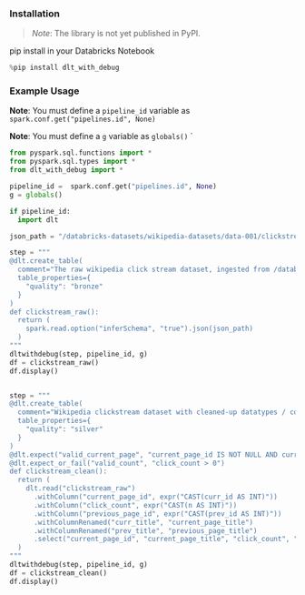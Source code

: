 ### Installation

> *Note*: The library is not yet published in PyPI.

pip install in your Databricks Notebook

```python
%pip install dlt_with_debug
```

### Example Usage

**Note**: You must define a `pipeline_id` variable as `spark.conf.get("pipelines.id", None)`

**Note**: You must define a `g` variable as `globals()`
`

```python
from pyspark.sql.functions import *
from pyspark.sql.types import *
from dlt_with_debug import *

pipeline_id =  spark.conf.get("pipelines.id", None)
g = globals()

if pipeline_id:
  import dlt

json_path = "/databricks-datasets/wikipedia-datasets/data-001/clickstream/raw-uncompressed-json/2015_2_clickstream.json"

step = """
@dlt.create_table(
  comment="The raw wikipedia click stream dataset, ingested from /databricks-datasets.",
  table_properties={
    "quality": "bronze"
  }
)
def clickstream_raw():
  return (
    spark.read.option("inferSchema", "true").json(json_path)
  )
"""
dltwithdebug(step, pipeline_id, g)
df = clickstream_raw()
df.display()


step = """
@dlt.create_table(
  comment="Wikipedia clickstream dataset with cleaned-up datatypes / column names and quality expectations.",
  table_properties={
    "quality": "silver"
  }
)
@dlt.expect("valid_current_page", "current_page_id IS NOT NULL AND current_page_title IS NOT NULL")
@dlt.expect_or_fail("valid_count", "click_count > 0")
def clickstream_clean():
  return (
    dlt.read("clickstream_raw")
      .withColumn("current_page_id", expr("CAST(curr_id AS INT)"))
      .withColumn("click_count", expr("CAST(n AS INT)"))
      .withColumn("previous_page_id", expr("CAST(prev_id AS INT)"))
      .withColumnRenamed("curr_title", "current_page_title")
      .withColumnRenamed("prev_title", "previous_page_title")
      .select("current_page_id", "current_page_title", "click_count", "previous_page_id", "previous_page_title")
  )
"""
dltwithdebug(step, pipeline_id, g)
df = clickstream_clean()
df.display()

```